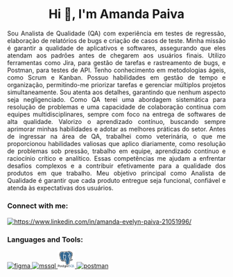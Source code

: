 <h1 align="center">Hi 👋, I'm Amanda Paiva</h1>
<p align="justify">Sou Analista de Qualidade (QA) com experiência em testes de regressão, elaboração de relatórios de bugs e criação de casos de teste. Minha missão é garantir a qualidade de aplicativos e softwares, assegurando que eles atendam aos padrões antes de chegarem aos usuários finais. Utilizo ferramentas como Jira, para gestão de tarefas e rastreamento de bugs, e Postman, para testes de API. Tenho conhecimento em metodologias ágeis, como Scrum e Kanban. Possuo habilidades em gestão de tempo e organização, permitindo-me priorizar tarefas e gerenciar múltiplos projetos simultaneamente. Sou atenta aos detalhes, garantindo que nenhum aspecto seja negligenciado. Como QA terei uma abordagem sistemática para resolução de problemas e uma capacidade de colaboração contínua com equipes multidisciplinares, sempre com foco na entrega de softwares de alta qualidade. Valorizo o aprendizado contínuo, buscando sempre aprimorar minhas habilidades e adotar as melhores práticas do setor. Antes de ingressar na área de QA, trabalhei como veterinária, o que me proporcionou habilidades valiosas que aplico diariamente, como resolução de problemas sob pressão, trabalho em equipe, aprendizado contínuo e raciocínio crítico e analítico. Essas competências me ajudam a enfrentar desafios complexos e a contribuir efetivamente para a qualidade dos produtos em que trabalho. Meu objetivo principal como Analista de Qualidade é garantir que cada produto entregue seja funcional, confiável e atenda às expectativas dos usuários.</h3>

<h3 align="left">Connect with me:</h3>
<p align="left">
<a href="https://linkedin.com/in/https://www.linkedin.com/in/amanda-evelyn-paiva-21051996/" target="blank"><img align="center" src="https://raw.githubusercontent.com/rahuldkjain/github-profile-readme-generator/master/src/images/icons/Social/linked-in-alt.svg" alt="https://www.linkedin.com/in/amanda-evelyn-paiva-21051996/" height="30" width="40" /></a>
</p>

<h3 align="left">Languages and Tools:</h3>
<p align="left"> <a href="https://www.figma.com/" target="_blank" rel="noreferrer"> <img src="https://www.vectorlogo.zone/logos/figma/figma-icon.svg" alt="figma" width="40" height="40"/> </a> <a href="https://www.microsoft.com/en-us/sql-server" target="_blank" rel="noreferrer"> <img src="https://www.svgrepo.com/show/303229/microsoft-sql-server-logo.svg" alt="mssql" width="40" height="40"/> </a> <a href="https://www.postgresql.org" target="_blank" rel="noreferrer"> <img src="https://raw.githubusercontent.com/devicons/devicon/master/icons/postgresql/postgresql-original-wordmark.svg" alt="postgresql" width="40" height="40"/> </a> <a href="https://postman.com" target="_blank" rel="noreferrer"> <img src="https://www.vectorlogo.zone/logos/getpostman/getpostman-icon.svg" alt="postman" width="40" height="40"/> </a> </p>
